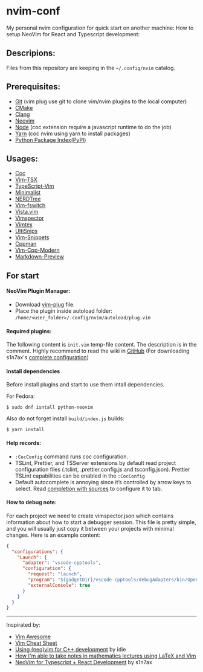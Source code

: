 # nvim-conf
My personal nvim configuration for quick start on another machine:
How to setup NeoVim for React and Typescript development:

## Descripions:
Files from this repository are keeping in the `~/.config/nvim` catalog.

## Prerequisites:
- [Git](https://git-scm.com/) (vim plug use git to clone vim/nvim plugins to the local computer)
- [CMake](https://cmake.org/)
- [Clang](https://clang.llvm.org/)
- [Neovim](https://neovim.io/)
- [Node](https://nodejs.org/en/) (coc extension require a javascript runtime to do the job)
- [Yarn](https://yarnpkg.com/) (coc nvim using yarn to install packages)
- [Python Package Index(PyPI)](https://developer.fedoraproject.org/tech/languages/python/pypi-installation.html)

## Usages:
 - [Coc](https://github.com/neoclide/coc.nvim)
 - [Vim-TSX](https://github.com/ianks/vim-tsx)
 - [TypeScript-Vim](https://github.com/leafgarland/typescript-vim)
 - [Minimalist](https://github.com/dikiaap/minimalist)
 - [NERDTree](https://github.com/scrooloose/nerdtree)
 - [Vim-fswitch](https://github.com/derekwyatt/vim-fswitch)
 - [Vista.vim](https://github.com/liuchengxu/vista.vim)
 - [Vimspector](https://github.com/puremourning/vimspector)
 - [Vimtex](https://github.com/lervag/vimtex)
 - [UltiSnips](https://github.com/sirver/ultisnips)
 - [Vim-Snippets](https://github.com/honza/vim-snippets)
 - [Cppman](https://github.com/aitjcize/cppman)
 - [Vim-Cpp-Modern](https://github.com/bfrg/vim-cpp-modern)
 - [Markdown-Preview](https://github.com/iamcco/markdown-preview.nvim)

## For start

#### NeoVim Plugin Manager:

- Download [vim-plug](https://raw.githubusercontent.com/junegunn/vim-plug/master/plug.vim) file.
- Place the plugin inside autoload folder: `/home/<user_folder>/.config/nvim/autoload/plug.vim`

#### Required plugins:

The following content is `init.vim` temp-file content. The description is in the comment. Highly recommend to read the wiki in [GitHub](https://github.com/neovim/neovim/wiki/Configuration) (For downloading s1n7ax's [complete configuration](https://github.com/s1n7ax/dotvim))

#### Install dependencies

Before install plugins and start to use them intall dependencies.

For Fedora:

```console
$ sudo dnf isntall python-neovim
```

Also do not forget install `build/index.js` builds:

```console
$ yarn install
```

#### Help records:
 - `:CocConfig` command runs coc configuration.
 - TSLint, Prettier, and TSServer extensions by default read project configuration files (.tslint, .prettier.config.js and tsconfig.json). Prettier TSLint capabilities can be enabled in the `:CocConfig`
 - Default autocomplete is annoying since it’s controlled by arrow keys to select. Read [completion with sources](https://github.com/neoclide/coc.nvim/wiki/Completion-with-sources) to configure it to tab.

#### How to debug note:

For each project we need to create vimspector.json which contains information about how to start a debugger session. This file is pretty simple, and you will usually just copy it between your projects with minimal changes. Here is an example content:

```json
{
  "configurations": {
    "Launch": {
      "adapter": "vscode-cpptools",
      "configuration": {
        "request": "launch",
        "program": "${gadgetDir}/vscode-cpptools/debugAdapters/bin/OpenDebugAD7",
        "externalConsole": true
      }
    }
  }
}
```

---

Inspirated by:
 - [Vim Awesome](https://vimawesome.com/)
 - [Vim Cheat Sheet](https://vim.rtorr.com/)
 - [Using (neo)vim for C++ development](https://idie.ru/posts/vim-modern-cpp/) by idie
 - [How I'm able to take notes in mathematics lectures using LaTeX and Vim](https://castel.dev/post/lecture-notes-1/)
 - [NeoVim for Typescript + React Development](https://medium.com/@s1n7ax/neovim-for-typescript-react-development-fdc7082c8a78) by s1n7ax
